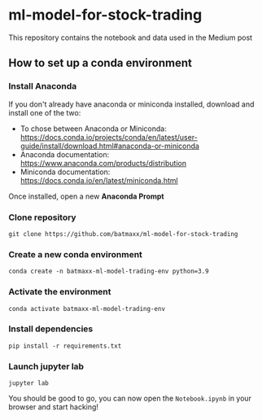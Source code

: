 # ml-model-for-stock-trading
This repository contains the notebook and data used in the Medium post <link-to-post>

## How to set up a conda environment
### Install Anaconda
If you don't already have anaconda or miniconda installed, download and install one of the two:   

- To chose between Anaconda or Miniconda: https://docs.conda.io/projects/conda/en/latest/user-guide/install/download.html#anaconda-or-miniconda
- Anaconda documentation: https://www.anaconda.com/products/distribution
- Miniconda documentation: https://docs.conda.io/en/latest/miniconda.html

Once installed, open a new **Anaconda Prompt**


### Clone repository
`git clone https://github.com/batmaxx/ml-model-for-stock-trading`


### Create a new conda environment
`conda create -n batmaxx-ml-model-trading-env python=3.9`


### Activate the environment
`conda activate batmaxx-ml-model-trading-env`


### Install dependencies
`pip install -r requirements.txt`


### Launch jupyter lab
`jupyter lab`

You should be good to go, you can now open the `Notebook.ipynb` in your browser and start hacking!